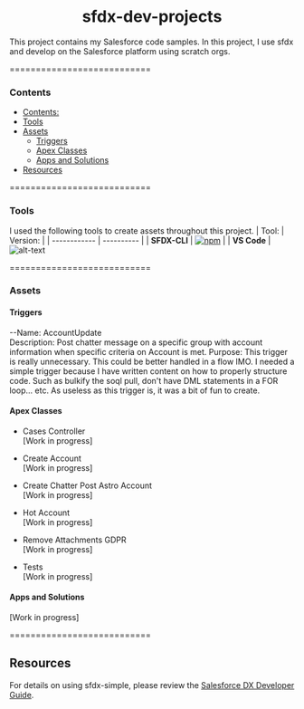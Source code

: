 <h1 align="center">sfdx-dev-projects</h1>
This project contains my Salesforce code samples. In this project, I use sfdx and develop on the Salesforce platform using scratch orgs.

===========================

### Contents

- [Contents:](#contents)
- [Tools](#tools)
- [Assets](#assets)
  - [Triggers](#triggers)
  - [Apex Classes](#apex-classes)
  - [Apps and Solutions](#apps-and-solutions)
- [Resources](#resources)
  
===========================

### Tools

I used the following tools to create assets throughout this project.
|  Tool:       |  Version:  |
| ------------ | ---------- |
| **SFDX-CLI** | [![npm](https://img.shields.io/npm/v/sfdx-cli.svg?label=SFDX-CLI&logo=Salesforce&style=Popout)](https://developer.salesforce.com/tools/sfdxcli)  |
| **VS Code**  | ![alt-text](https://img.shields.io/badge/VS_CODE-1.51.1-BrightGreen?style=Popout&logo=Visual-Studio-Code)

===========================

### Assets

#### Triggers

--Name: AccountUpdate <br/>
Description: Post chatter message on a specific group with account information when specific criteria on Account is met.
Purpose: This trigger is really unnecessary. This could be better handled in a flow IMO. I needed a simple trigger because I have written content on how to properly structure code. Such as bulkify the soql pull, don't have DML statements in a FOR loop... etc. As useless as this trigger is, it was a bit of fun to create. 

#### Apex Classes

* Cases Controller </br>
[Work in progress]

* Create Account </br>
[Work in progress]

* Create Chatter Post Astro Account </br>
[Work in progress]

* Hot Account </br>
[Work in progress]

* Remove Attachments GDPR </br>
[Work in progress]

* Tests </br>
[Work in progress]

#### Apps and Solutions

[Work in progress]

===========================

## Resources

For details on using sfdx-simple, please review the [Salesforce DX Developer Guide](https://developer.salesforce.com/docs/atlas.en-us.sfdx_dev.meta/sfdx_dev).